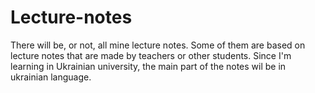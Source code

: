# Lecture-notes

There will be, or not, all mine lecture notes. Some of them are based on lecture notes that are made by teachers or other students. Since I'm learning in Ukrainian university, the main part of the notes wil be in ukrainian language. 
